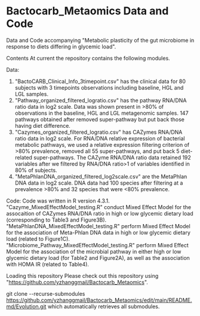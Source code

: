 # Bactocarb_Metaomics Data and Code #
Data and Code accompanying "Metabolic plasticity of the gut microbiome in response to diets differing in glycemic load".

Contents
At current the repository contains the following modules.

Data: 
1. "BactoCARB_Clinical_Info_3timepoint.csv" has the clinical data for 80 subjects with 3 timepoints observations including baseline, HGL and LGL samples.
2. "Pathway_organized_filtered_logratio.csv" has the pathway RNA/DNA ratio data in log2 scale. Data was shown present in >80% of observations in the baseline, HGL and LGL metagenomic samples. 147 pathways obtained after removed super-pathway but put back those having diet difference.
3. "Cazymes_organized_filtered_logratio.csv" has CAZymes RNA/DNA ratio data in log2 scale. For RNA/DNA relative expression of bacterial metabolic pathways, we used a relative expression filtering criterion of >80% prevalence, removed all 55 super-pathways, and put back 5 diet-related super-pathways. The CAZyme RNA/DNA ratio data retained 192 variables after we filtered by RNA/DNA ratio>1 of variables identified in 80% of subjects.
4. "MetaPhlanDNA_organized_filtered_log2scale.csv" are the MetaPhlan DNA data in log2 scale. DNA data had 100 species after filtering at a prevalence >80% and 32 species that were <80% prevalence.

Code:
Code was written in R version 4.3.1. 
"Cazyme_MixedEffectModel_testing.R" conduct Mixed Effect Model for the assocaition of CAZymes RNA/DNA ratio in high or low glycemic dietary load (corresponding to Table3 and Figure3B).
"MetaPhlanDNA_MixedEffectModel_testing.R" perform Mixed Effect Model for the association of Meta-Phlan DNA data in high or low glycemic dietary load (related to Figure1C). 
"Microbiome_Pathway_MixedEffectModel_testing.R" perform Mixed Effect Model for the association of the microbial pathway in either high or low glycemic dietary load (for Table2 and Figure2A), as well as the association with HOMA IR (related to Table4).


Loading this repository
Please check out this repository using "https://github.com/yzhanggmail/Bactocarb_Metaomics".

git clone --recurse-submodules https://github.com/yzhanggmail/Bactocarb_Metaomics/edit/main/README.md/Evolution.git
which automatically retrieves all submodules.

